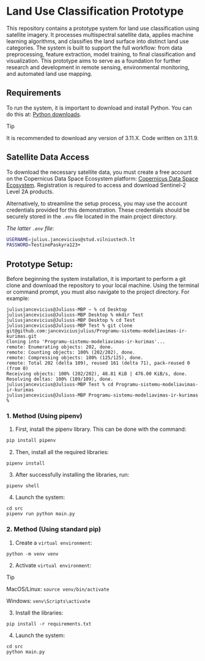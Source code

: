 # Land Use Classification Prototype

This repository contains a prototype system for land use classification using satellite imagery. It processes multispectral satellite data, applies machine learning algorithms, and classifies the land surface into distinct land use categories. The system is built to support the full workflow: from data preprocessing, feature extraction, model training, to final classification and visualization. This prototype aims to serve as a foundation for further research and development in remote sensing, environmental monitoring, and automated land use mapping.

## Requirements
To run the system, it is important to download and install Python. You can do this at:  [Python downloads](https://www.python.org/downloads/). 
> [!TIP]
> It is recommended to download any version of 3.11.X. Code written on 3.11.9.

## Satellite Data Access
To download the necessary satellite data, you must create a free account on the Copernicus Data Space Ecosystem platform: [Copernicus Data Space Ecosystem](https://browser.dataspace.copernicus.eu).
Registration is required to access and download Sentinel-2 Level 2A products.

Alternatively, to streamline the setup process, you may use the account credentials provided for this demonstration. These credentials should be securely stored in the ```.env``` file located in the main project directory.

*The latter ```.env``` file*:

```bash
USERNAME=julius.jancevicius@stud.vilniustech.lt
PASSWORD=TestinePaskyra123+
```

## Prototype Setup:
Before beginning the system installation, it is important to perform a git clone and download the repository to your local machine. Using the terminal or command prompt, you must also navigate to the project directory. For example:
```
juliusjancevicius@Juliuss-MBP ~ % cd Desktop 
juliusjancevicius@Juliuss-MBP Desktop % mkdir Test
juliusjancevicius@Juliuss-MBP Desktop % cd Test 
juliusjancevicius@Juliuss-MBP Test % git clone git@github.com:janceviciusjulius/Programu-sistemu-modeliavimas-ir-kurimas.git
Cloning into 'Programu-sistemu-modeliavimas-ir-kurimas'...
remote: Enumerating objects: 202, done.
remote: Counting objects: 100% (202/202), done.
remote: Compressing objects: 100% (125/125), done.
remote: Total 202 (delta 109), reused 161 (delta 71), pack-reused 0 (from 0)
Receiving objects: 100% (202/202), 48.81 KiB | 476.00 KiB/s, done.
Resolving deltas: 100% (109/109), done.
juliusjancevicius@Juliuss-MBP Test % cd Programu-sistemu-modeliavimas-ir-kurimas
juliusjancevicius@Juliuss-MBP Programu-sistemu-modeliavimas-ir-kurimas % 
```

### 1. Method (Using pipenv)
1.	First, install the pipenv library. This can be done with the command:
```python
pip install pipenv
```

2.	Then, install all the required libraries:
```
pipenv install
```

3.	After successfully installing the libraries, run:
```
pipenv shell
```

4.	Launch the system:
```
cd src
pipenv run python main.py
```

### 2. Method (Using standard pip)
1.	Create a ```virtual environment```:
```
python -m venv venv
```

2. Activate ```virtual environment```:
> [!TIP]
> MacOS/Linux: ```source venv/bin/activate```
> 
> Windows: ```venv\Scripts\activate```

3. Install the libraries:
```
pip install -r requirements.txt
```

4.	Launch the system:
```
cd src
python main.py
```
